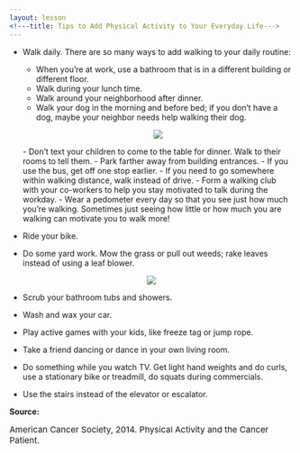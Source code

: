 ```yaml
---
layout: lesson
<!---title: Tips to Add Physical Activity to Your Everyday Life--->
---
```


* Walk daily. There are so many ways to add walking to your daily routine:

    - When you’re at work, use a bathroom that is in a different building or different floor.
    - Walk during your lunch time.
    - Walk around your neighborhood after dinner.
    - Walk your dog in the morning and before bed; if you don’t have a dog, maybe your neighbor needs help walking their dog.
    <p align="center">
    <img src="https://scnslabutsa.github.io/myhthelperEduContent/Images/walking-cute-pup.jpg"/> 
    </p>  
    - Don’t text your children to come to the table for dinner. Walk to their rooms to tell them.
    - Park farther away from building entrances.
    - If you use the bus, get off one stop earlier.
    - If you need to go somewhere within walking distance, walk  instead of drive.
    - Form a walking club with your co-workers to help you stay motivated to talk during the workday.
    - Wear a pedometer every day so that you see just how much you’re walking. Sometimes just seeing how little or how much you are walking can motivate you to walk more!

* Ride your bike.

* Do some yard work. Mow the grass or pull out weeds; rake leaves instead of using a leaf blower.

<p align="center">
<img src="https://scnslabutsa.github.io/myhthelperEduContent/Images/yardwork.jpg"/> 
</p> 

* Scrub your bathroom tubs and showers.

* Wash and wax your car.

* Play active games with your kids, like freeze tag or jump rope.

* Take a friend dancing or dance in your own living room.

* Do something while you watch TV. Get light hand weights and do curls, use a stationary bike or treadmill, do squats during commercials.

* Use the stairs instead of the elevator or escalator.

**Source:**

<span style="font-size:15px;">American Cancer Society, 2014. Physical Activity and the Cancer Patient.</span>
